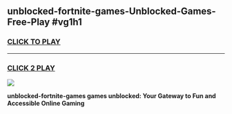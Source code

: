 
## unblocked-fortnite-games-Unblocked-Games-Free-Play #vg1h1
<h3>
<a href="https://us.freeplayer.one?title=unblocked-fortnite-games&ref=9M">CLICK TO PLAY</a></h3>
<hr>

<h3>
<a href="https://us.freeplayer.one?title=unblocked-fortnite-games&ref=9M">CLICK 2 PLAY</a>
  
</h3>

<a href="https://us.freeplayer.one?title=unblocked-fortnite-games&ref=9M"><img src="https://clearcache.store/games.png"></a>


**unblocked-fortnite-games games unblocked: Your Gateway to Fun and Accessible Online Gaming**

